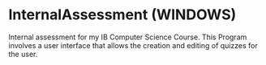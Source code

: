 # InternalAssessment (WINDOWS)
Internal assessment for my IB Computer Science Course. This Program involves a user interface that allows the creation and editing of quizzes for the user.
